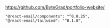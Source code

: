https://github.com/ByteGrad/portfolio-website/


    "@react-email/components": "^0.0.25",
    "@react-email/tailwind": "^0.1.0",
